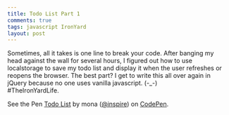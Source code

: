 ```yaml
---
title: Todo List Part 1
comments: true
tags: javascript IronYard
layout: post
---
```


Sometimes, all it takes is one line to break your code. After banging my head against the wall for several hours, I figured out how to use localstorage to save my todo list and display it when the user refreshes or reopens the browser. The best part? I get to write this all over again in jQuery because no one uses vanilla javascript. (-_-)<br/> #TheIronYardLife.


<p data-height="325" data-theme-id="15312" data-slug-hash="zGKaBw" data-default-tab="result" data-user="inspire" class='codepen'>See the Pen <a href='http://codepen.io/inspire/pen/zGKaBw/'>Todo List</a> by mona (<a href='http://codepen.io/inspire'>@inspire</a>) on <a href='http://codepen.io'>CodePen</a>.</p>
<script async src="//assets.codepen.io/assets/embed/ei.js"></script>



